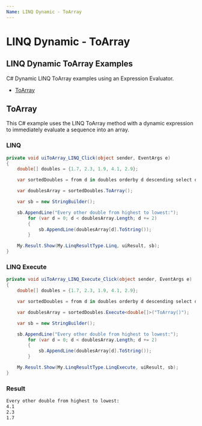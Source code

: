 ```yaml
---
Name: LINQ Dynamic - ToArray
---
```


# LINQ Dynamic - ToArray

## LINQ Dynamic ToArray Examples
C# Dynamic LINQ ToArray examples using an Expression Evaluator.

- [ToArray](#toarray)

## ToArray
This C# example uses the LINQ ToArray method with a dynamic expression to immediately evaluate a sequence into an array.

### LINQ
```csharp
private void uiToArray_LINQ_Click(object sender, EventArgs e)
{
	double[] doubles = {1.7, 2.3, 1.9, 4.1, 2.9};

	var sortedDoubles = from d in doubles orderby d descending select d;

	var doublesArray = sortedDoubles.ToArray();

	var sb = new StringBuilder();

	sb.AppendLine("Every other double from highest to lowest:");
		for (var d = 0; d < doublesArray.Length; d += 2)
		{
			sb.AppendLine(doublesArray[d].ToString());
		}

	My.Result.Show(My.LinqResultType.Linq, uiResult, sb);
}
```

### LINQ Execute
```csharp
private void uiToArray_LINQ_Execute_Click(object sender, EventArgs e)
{
	double[] doubles = {1.7, 2.3, 1.9, 4.1, 2.9};

	var sortedDoubles = from d in doubles orderby d descending select d;

	var doublesArray = sortedDoubles.Execute<double[]>("ToArray()");

	var sb = new StringBuilder();

	sb.AppendLine("Every other double from highest to lowest:");
		for (var d = 0; d < doublesArray.Length; d += 2)
		{
			sb.AppendLine(doublesArray[d].ToString());
		}

	My.Result.Show(My.LinqResultType.LinqExecute, uiResult, sb);
}
```

### Result
```txt
Every other double from highest to lowest:
4.1
2.3
1.7
```
